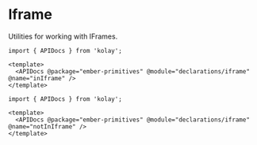 # Iframe

Utilities for working with IFrames.


```gjs live no-shadow
import { APIDocs } from 'kolay';

<template>
  <APIDocs @package="ember-primitives" @module="declarations/iframe" @name="inIframe" />
</template>
```

```gjs live no-shadow
import { APIDocs } from 'kolay';

<template>
  <APIDocs @package="ember-primitives" @module="declarations/iframe" @name="notInIframe" />
</template>
```
